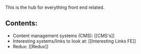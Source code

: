 This is the hub for everything front end related.

## Contents:

-  Content management systems (CMS): [[CMS's]]
-  Interesting systems/links to look at: [[Interesting Links FE]]
-  Redux: [[Redux]]